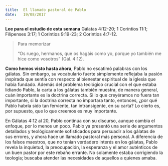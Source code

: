 ```yaml
---
title:  El llamado pastoral de Pablo
date:   19/08/2017
---
```


**Lee para el estudio de esta semana**
Gálatas 4:12-20; 1 Corintios 11:1; Filipenses 3:17; 1 Corintios 9:19-23; 2 Corintios 4:7-12.

><p>Para memorizar</p>
>“Os ruego, hermanos, que os hagáis como yo, porque yo también me hice como vosotros” (Gál. 4:12).

**Como hemos visto hasta ahora**, Pablo no escatimó palabras con los gálatas. Sin embargo, su vocabulario fuerte simplemente reflejaba la pasión inspirada que sentía con respecto al bienestar espiritual de la iglesia que había fundado. Además del problema teológico crucial con el que estaba lidiando Pablo, la carta a los gálatas también muestra, de manera general, cuán importante es la doctrina correcta. Si lo que creyéramos no fuera tan importante, si la doctrina correcta no importara tanto, entonces, ¿por qué Pablo habría sido tan ferviente, tan intransigente, en su carta? Lo cierto es, por supuesto, que lo que creemos es muy importante.

En Gálatas 4:12 al 20, Pablo continúa con su discurso, aunque cambia el enfoque, por lo menos un poco. Pablo ya presentó una serie de argumentos detallados y teológicamente sofisticados para persuadir a los gálatas de sus errores, y ahora hace un llamado pastoral más personal. A diferencia de los falsos maestros, que no tenían verdadero interés en los gálatas, Pablo revela la inquietud, la preocupación, la esperanza y el amor auténticos de un buen pastor por este rebaño errante. No solamente estaba corrigiendo la teología; buscaba atender las necesidades de aquellos a quienes amaba.